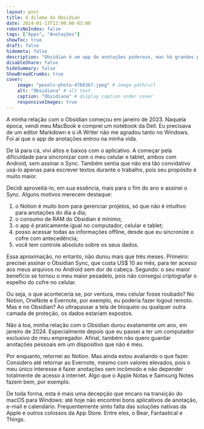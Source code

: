 ```yaml
---
layout: post
title: O dilema do Obsidian
date: 2024-01-13T12:00:00-03:00
robotsNoIndex: false
tags: ["Apps", "Anotações"]
showToc: true
draft: false
hidemeta: false
description: "Obsidian é um app de anotações poderoso, mas há grandes poréns"
disableShare: false
hideSummary: false
ShowBreadCrumbs: true
cover:
    image: "pexels-photo-4766367.jpeg" # image path/url
    alt: "Obsidiana" # alt text
    caption: "Obsidiana" # display caption under cover
    responsiveImages: true	
---
```


A minha relação com o Obsidian começou em janeiro de 2023. Naquela época, vendi meu MacBook e comprei um notebook da Dell. Eu precisava de um editor Markdown e o iA Writer não me agradou tanto no Windows. Foi aí que o app de anotações entrou na minha vida.

De lá para cá, vivi altos e baixos com o aplicativo. A começar pela dificuldade para sincronizar com o meu celular e tablet, ambos com Android, sem assinar o Sync. Também sentia que não era tão convidativo usá-lo apenas para escrever textos durante o trabalho, pois seu propósito é muito maior. 

Decidi aproveitá-lo, em sua essência, mais para o fim do ano e assinei o Sync. Alguns motivos merecem destaque:

1. o Notion é muito bom para gerenciar projetos, só que não é intuitivo para anotações do dia a dia;
2. o consumo de RAM do Obsidian é mínimo;
3. o app é praticamente igual no computador, celular e tablet;
4. posso acessar todas as informações offline, desde que eu sincronize o cofre com antecedência;
5. você tem controle absoluto sobre os seus dados.

Essa aproximação, no entanto, não durou mais que três meses. Primeiro: precisei assinar o Obsidian Sync, que custa US$ 10 ao mês, para ter acesso aos meus arquivos no Android sem dor de cabeça. Segundo: o seu maior benefício se tornou o meu maior pesadelo, pois não consegui criptografar o espelho do cofre no celular.

Ou seja, o que aconteceria se, por ventura, meu celular fosse roubado? No Notion, OneNote e Evernote, por exemplo, eu poderia fazer logout remoto. Mas e no Obsidian? Ao ultrapassar a tela de bloqueio ou qualquer outra camada de proteção, os dados estariam expostos. 

Não à toa, minha relação com o Obsidian durou exatamente um ano, em janeiro de 2024. Especialmente depois que eu passei a ter um computador exclusivo do meu empregador. Afinal, também não quero guardar anotações pessoais em um dispositivo que não é meu.

Por enquanto, retornei ao Notion. Mas ainda estou avaliando o que fazer. Considero até retornar ao Evernote, mesmo com valores elevados, pois o meu único interesse é fazer anotações sem incômodo e não depender totalmente de acesso à internet. Algo que o Apple Notas e Samsung Notes fazem bem, por exemplo. 

De toda forma, esta é mais uma decepção que encaro na transição do macOS para Windows: até hoje não encontrei bons aplicativos de anotação, e-mail e calendário. Frequentemente sinto falta das soluções nativas da Apple e outros colossos da App Store. Entre eles, o Bear, Fantastical e Things. 